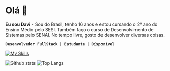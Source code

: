 # Olá 👋

**Eu sou Davi** - Sou do Brasil, tenho 16 anos e estou cursando o 2º ano do Ensino Médio pelo SESI. Também faço o curso de Desenvolvimento de Sistemas pelo SENAI. No tempo livre, gosto de desenvolver diversas coisas.

**`Desenvolvedor FullStack | Estudante | Dísponível`**

[![My Skills](https://skillicons.dev/icons?i=html,css,js,python,mysql,git,github)](https://skillicons.dev)

![Github stats](https://github-readme-stats.vercel.app/api?username=borgesdavi&theme=blueberry&count_private=true&hide_border=true&line_height=20)
![Top Langs](https://github-readme-stats.vercel.app/api/top-langs/?username=borgesdavi&layout=compact&theme=blueberry&count_private=true&hide_border=true)
